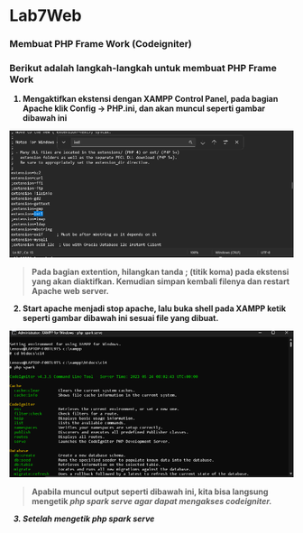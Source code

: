 # Lab7Web

### Membuat PHP Frame Work (Codeigniter) <b>

### Berikut adalah langkah-langkah untuk membuat PHP Frame Work
1.  Mengaktifkan ekstensi dengan XAMPP Control Panel,  pada bagian Apache klik Config -> PHP.ini, dan akan muncul seperti gambar dibawah ini
<img src="./ss/s.png" style="margin: auto; width:600px;">

> Pada bagian extention, hilangkan tanda ; (titik koma) pada ekstensi yang akan diaktifkan. Kemudian simpan kembali filenya dan restart Apache web server.

2. Start apache menjadi stop apache, lalu buka shell pada XAMPP ketik seperti gambar dibawah ini sesuai file yang dibuat.
<img src="./ss/ss.png" style="margin: auto; width:600px;">

> Apabila muncul output seperti dibawah ini, kita bisa langsung mengetik <b><i>php spark serve agar dapat mengakses codeigniter.

3. Setelah mengetik <b><i>php spark serve 